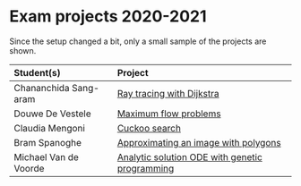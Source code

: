 # Exam projects 2020-2021

Since the setup changed a bit, only a small sample of the projects are shown.

| Student(s) | Project |
|:---|:---|
| Chananchida Sang-aram | [Ray tracing with Dijkstra](raytracing.html)|
| Douwe De Vestele | [Maximum flow problems](maximum_flow.html) |
| Claudia Mengoni | [Cuckoo search](cuckoo.html) |
| Bram Spanoghe | [Approximating an image with polygons](polygon.html) |
|Michael Van de Voorde|  [Analytic solution ODE with genetic programming](ODEGP.html) |
